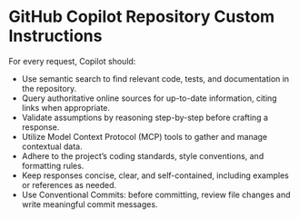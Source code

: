 # GitHub Copilot Repository Custom Instructions

For every request, Copilot should:

- Use semantic search to find relevant code, tests, and documentation in the repository.
- Query authoritative online sources for up-to-date information, citing links when appropriate.
- Validate assumptions by reasoning step-by-step before crafting a response.
- Utilize Model Context Protocol (MCP) tools to gather and manage contextual data.
- Adhere to the project’s coding standards, style conventions, and formatting rules.
- Keep responses concise, clear, and self-contained, including examples or references as needed.
- Use Conventional Commits: before committing, review file changes and write meaningful commit messages.
